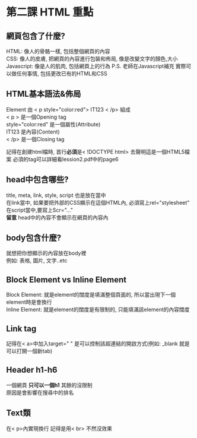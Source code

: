 # 第二課 HTML 重點

## 網頁包含了什麼?
  HTML: 像人的骨骼一樣, 包括整個網頁的內容  
  CSS: 像人的皮膚, 把網頁的內容進行包裝和佈局, 像是改變文字的顏色,大小  
  Javascript: 像是人的肌肉, 包括網頁上的行為 P.S. 老師在Javascript補充 實際可以做任何事情, 包括更改已有的HTML和CSS

## HTML基本語法&佈局
Element 由 < p style="color:red"> IT123 < /p> 組成  
  < p > 是一個Opening tag  
  style="color:red" 是一個屬性(Attribute)  
  IT123 是內容(Content)  
  < /p> 是一個Closing tag  
    
   記得在創建html檔時, 首行**必須**是< !DOCTYPE html> 去聲明這是一個HTML5檔案
   必須的tag可以詳細看lession2.pdf中的page6
   
## head中包含哪些?
  title, meta, link, style, script 也是放在<head>當中  
  在link當中, 如果要把外部的CSS顯示在這個HTML內, 必須寫上rel="stylesheet"  
  在script當中,要寫上Scr="..."  
  **留意** head中的內容不會顯示在網頁的內容內
  
## body包含什麼?
  就想把你想顯示的內容放在body裡  
  例如: 表格, 圖片, 文字..etc
  
## Block Element vs Inline Element
  Block Element: 就是element的闊度是填滿整個頁面的, 所以當出現下一個element時是會換行  
  Inline Element: 就是element的闊度是有限制的, 只能填滿該element的內容闊度
  
## Link tag
  記得在< a>中加入target=" " 是可以控制該超連結的開啟方式(例如: _blank 就是可以打開一個新tab)
  
## Header h1-h6
  一個網頁 **只可以一個h1** 其餘的沒限制  
 原因是會影響在搜尋中的排名
  
## Text類
  在< p>內實現換行 記得是用< br> 不然沒效果

